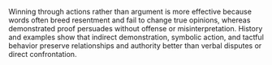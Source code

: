 Winning through actions rather than argument is more effective because words often breed resentment and fail to change true opinions, whereas demonstrated proof persuades without offense or misinterpretation. History and examples show that indirect demonstration, symbolic action, and tactful behavior preserve relationships and authority better than verbal disputes or direct confrontation.
